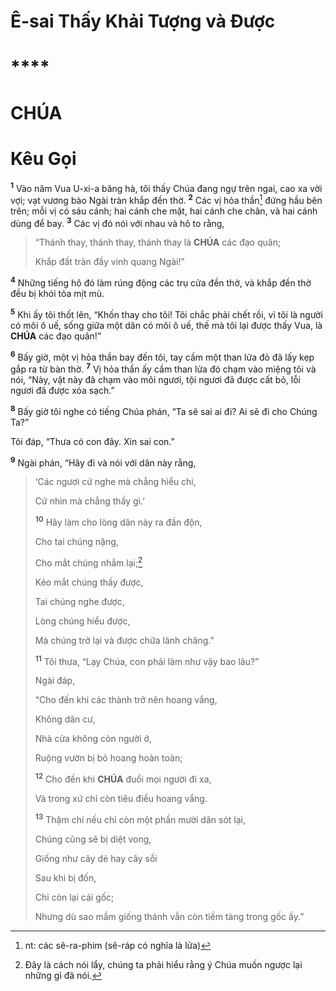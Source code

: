 # Ê-sai Thấy Khải Tượng và Được

# \*\*\*\*

# CHÚA

# Kêu Gọi

<sup><b>1</b></sup> Vào năm Vua U-xi-a băng hà, tôi thấy Chúa đang ngự trên ngai, cao xa vời vợi; vạt vương bào Ngài tràn khắp đền thờ. <sup><b>2</b></sup> Các vị hỏa thần[^1-1ea8ef85-5544-42b3-977f-e8de932924f7] đứng hầu bên trên; mỗi vị có sáu cánh; hai cánh che mặt, hai cánh che chân, và hai cánh dùng để bay. <sup><b>3</b></sup> Các vị đó nói với nhau và hô to rằng,

> “Thánh thay, thánh thay, thánh thay là **CHÚA** các đạo quân;
>
> Khắp đất tràn đầy vinh quang Ngài!”

<sup><b>4</b></sup> Những tiếng hô đó làm rúng động các trụ cửa đền thờ, và khắp đền thờ đều bị khói tỏa mịt mù.

<sup><b>5</b></sup> Khi ấy tôi thốt lên, “Khốn thay cho tôi! Tôi chắc phải chết rồi, vì tôi là người có môi ô uế, sống giữa một dân có môi ô uế, thế mà tôi lại được thấy Vua, là **CHÚA** các đạo quân!”

<sup><b>6</b></sup> Bấy giờ, một vị hỏa thần bay đến tôi, tay cầm một than lửa đỏ đã lấy kẹp gắp ra từ bàn thờ. <sup><b>7</b></sup> Vị hỏa thần ấy cầm than lửa đó chạm vào miệng tôi và nói, “Này, vật này đã chạm vào môi ngươi, tội ngươi đã được cất bỏ, lỗi ngươi đã được xóa sạch.”

<sup><b>8</b></sup> Bấy giờ tôi nghe có tiếng Chúa phán, “Ta sẽ sai ai đi? Ai sẽ đi cho Chúng Ta?”

Tôi đáp, “Thưa có con đây. Xin sai con.”

<sup><b>9</b></sup> Ngài phán, “Hãy đi và nói với dân này rằng,

> ‘Các ngươi cứ nghe mà chẳng hiểu chi,
>
> Cứ nhìn mà chẳng thấy gì.’
>
> <sup><b>10</b></sup> Hãy làm cho lòng dân này ra đần độn,
>
> Cho tai chúng nặng,
>
> Cho mắt chúng nhắm lại;[^2-1ea8ef85-5544-42b3-977f-e8de932924f7]
>
> Kẻo mắt chúng thấy được,
>
> Tai chúng nghe được,
>
> Lòng chúng hiểu được,
>
> Mà chúng trở lại và được chữa lành chăng.”
>
> <sup><b>11</b></sup> Tôi thưa, “Lạy Chúa, con phải làm như vậy bao lâu?”
>
> Ngài đáp,
>
> “Cho đến khi các thành trở nên hoang vắng,
>
> Không dân cư,
>
> Nhà cửa không còn người ở,
>
> Ruộng vườn bị bỏ hoang hoàn toàn;
>
> <sup><b>12</b></sup> Cho đến khi **CHÚA** đuổi mọi người đi xa,
>
> Và trong xứ chỉ còn tiêu điều hoang vắng.
>
> <sup><b>13</b></sup> Thậm chí nếu chỉ còn một phần mười dân sót lại,
>
> Chúng cũng sẽ bị diệt vong,
>
> Giống như cây dẻ hay cây sồi
>
> Sau khi bị đốn,
>
> Chỉ còn lại cái gốc;
>
> Nhưng dù sao mầm giống thánh vẫn còn tiềm tàng trong gốc ấy.”

[^1-1ea8ef85-5544-42b3-977f-e8de932924f7]: nt: các sê-ra-phim (sê-ráp có nghĩa là lửa)

[^2-1ea8ef85-5544-42b3-977f-e8de932924f7]: Đây là cách nói lẩy, chúng ta phải hiểu rằng ý Chúa muốn ngược lại những gì đã nói.

